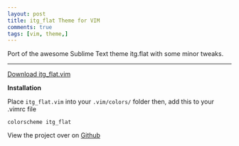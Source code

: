 ```yaml
---
layout: post
title: itg_flat Theme for VIM
comments: true
tags: [vim, theme,]
---
```


Port of the awesome Sublime Text theme itg.flat with some minor tweaks.

---

[Download itg_flat.vim](https://cdn.rawgit.com/cdmedia/itg_flat_vim/master/colors/itg_flat.vim)

**Installation**

Place `itg_flat.vim` into your `.vim/colors/` folder
then, add this to your .vimrc file

```
colorscheme itg_flat
```

View the project over on [Github](https://github.com/cdmedia/itg_flat_vim)

